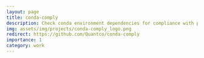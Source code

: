 ```yaml
---
layout: page
title: conda-comply
description: Check conda environment dependencies for compliance with permissive, copyleft or other user-defined license sets
img: assets/img/projects/conda-comply_logo.png
redirect: https://github.com/Quantco/conda-comply
importance: 1
category: work
---
```

